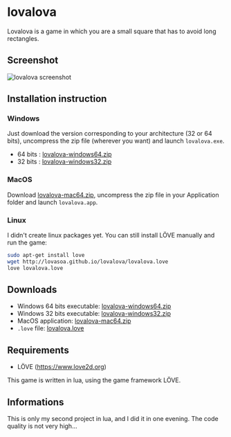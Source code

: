lovalova
========

Lovalova is a game in which you are a small square that has to avoid long rectangles.

## Screenshot
![lovalova screenshot](http://lovasoa.github.io/lovalova/screenshot.png)

## Installation instruction
### Windows
Just download the version corresponding to your architecture (32 or 64 bits), uncompress the zip file (wherever you want) and launch `lovalova.exe`.

 * 64 bits : [lovalova-windows64.zip](http://lovasoa.github.io/lovalova/lovalova-windows64.zip)
 * 32 bits : [lovalova-windows32.zip](http://lovasoa.github.io/lovalova/lovalova-windows32.zip)

### MacOS
Download [lovalova-mac64.zip](http://lovasoa.github.io/lovalova/lovalova-mac64.zip), uncompress the zip file in your Application folder and launch `lovalova.app`.

### Linux
I didn't create linux packages yet. You can still install LÖVE manually and run the game: 
```bash
sudo apt-get install love
wget http://lovasoa.github.io/lovalova/lovalova.love
love lovalova.love
```

## Downloads
 * Windows 64 bits executable: [lovalova-windows64.zip](http://lovasoa.github.io/lovalova/lovalova-windows64.zip)
 * Windows 32 bits executable: [lovalova-windows32.zip](http://lovasoa.github.io/lovalova/lovalova-windows32.zip)
 * MacOS application: [lovalova-mac64.zip](http://lovasoa.github.io/lovalova/lovalova-mac64.zip)
 * `.love` file: [lovalova.love](http://lovasoa.github.io/lovalova/lovalova.love)

## Requirements
 * LÖVE (https://www.love2d.org)

This game is written in lua, using the game framework LÖVE.

## Informations
 This is only my second project in lua, and I did it in one evening. The code quality is not very high...
